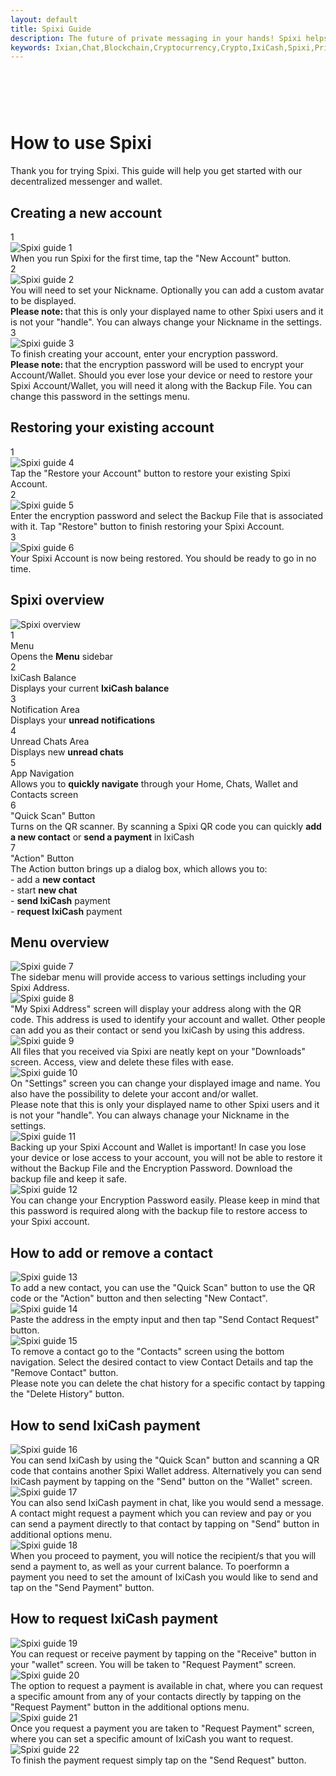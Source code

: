 ```yaml
---
layout: default
title: Spixi Guide
description: The future of private messaging in your hands! Spixi helps you keep your conversations completely private!
keywords: Ixian,Chat,Blockchain,Cryptocurrency,Crypto,IxiCash,Spixi,Private
---
```

<div class="bg-success d-flex align-items-center" style="padding-bottom: 60px;">
</div>
<div class="container">
    <h1 class="text-center downloadsTitle">How to use Spixi</h1>
    <p class="text-center downloadsSubTitle">
        Thank you for trying Spixi. This guide will help you get started with our decentralized messenger and wallet.
    </p>
    <div class="divider"></div>
    <h2 class="guide">Creating a new account</h2>
    <div class="row">
        <div class="col-xl-4 mb-3 guideBox">
            <div class="guidePageIndicator">1</div>
            <img src="assets/img/guide/SpixiCreate.png" alt="Spixi guide 1"/>
            <div class="guideText">When you run Spixi for the first time, tap the "New Account" button.</div>
        </div>
        <div class="col-xl-4 mb-3 guideBoxNoBg">
            <div class="guidePageIndicator">2</div>
            <img src="assets/img/guide/Spixi2.png" alt="Spixi guide 2"/>
            <div class="guideText">You will need to set your Nickname. Optionally you can add a custom avatar to be displayed.</div>
            <div class="guideSubText">
                <strong>Please note: </strong>
                that this is only your displayed name to other Spixi users and it is not your "handle". You can always change your Nickname in the settings.
            </div>
        </div>
        <div class="col-xl-4 mb-3 guideBox">
            <div class="guidePageIndicator">3</div>
            <img src="assets/img/guide/Spixi3.png" alt="Spixi guide 3"/>
            <div class="guideText">To finish creating your account, enter your encryption password.</div>
            <div class="guideSubText">
                <strong>Please note: </strong>
                that the encryption password will be used to encrypt your Account/Wallet.
                Should you ever lose your device or need to restore your Spixi Account/Wallet, you will need it along with the Backup File.
                You can change this password in the settings menu.
            </div>
        </div>
    </div>
    <div class="divider"></div>
    <h2 class="guide">Restoring your existing account</h2>
    <div class="row">
        <div class="col-xl-4 mb-3 guideBoxNoBg">
            <div class="guidePageIndicator">1</div>
            <img src="assets/img/guide/SpixiRestore.png" alt="Spixi guide 4"/>
            <div class="guideText">Tap the "Restore your Account" button to restore your existing Spixi Account.</div>
        </div>
        <div class="col-xl-4 mb-3 guideBox">
            <div class="guidePageIndicator">2</div>
            <img src="assets/img/guide/Spixi4.png" alt="Spixi guide 5"/>
            <div class="guideText">Enter the encryption password and select the Backup File that is associated with it. Tap "Restore" button to finish restoring your Spixi Account.</div>
        </div>
        <div class="col-xl-4 mb-3 guideBoxNoBg">
            <div class="guidePageIndicator">3</div>
            <img src="assets/img/guide/Spixi5.png" alt="Spixi guide 6"/>
            <div class="guideText">Your Spixi Account is now being restored. You should be ready to go in no time.</div>
        </div>
    </div>
    <div class="divider"></div>
    <h2 class="guide">Spixi overview</h2>
    <div class="row guideOverviewBox">
        <div class="col-xs-auto mr-3">
            <img src="assets/img/guide/Overview1.png" alt="Spixi overview"/>
        </div>
        <div class="col">
            <div class="row">
                <div class="col-xl-5 mb-3 guideOverviewTitle">
                    <div class="overviewSectionIndicator">1</div>
                    Menu
                </div>
                <div class="col-xl-7 mb-3 guideOverviewDescription">
                    Opens the <strong>Menu</strong> sidebar
                </div>
            </div>
            <div class="row">
                <div class="col-xl-5 mb-3 guideOverviewTitle">
                    <div class="overviewSectionIndicator">2</div>
                    IxiCash Balance
                </div>
                <div class="col-xl-7 mb-3 guideOverviewDescription">
                    Displays your current <strong>IxiCash balance</strong>
                </div>
            </div>
            <div class="row">
                <div class="col-xl-5 mb-3 guideOverviewTitle">
                    <div class="overviewSectionIndicator">3</div>
                    Notification Area
                </div>
                <div class="col-xl-7 mb-3 guideOverviewDescription">
                    Displays your <strong>unread notifications</strong>
                </div>
            </div>
            <div class="row">
                <div class="col-xl-5 mb-3 guideOverviewTitle">
                    <div class="overviewSectionIndicator">4</div>
                    Unread Chats Area
                </div>
                <div class="col-xl-7 mb-3 guideOverviewDescription">
                    Displays new <strong>unread chats</strong>
                </div>
            </div>
            <div class="row">
                <div class="col-xl-5 mb-3 guideOverviewTitle">
                    <div class="overviewSectionIndicator">5</div>
                    App Navigation
                </div>
                <div class="col-xl-7 mb-3 guideOverviewDescription">
                    Allows you to <strong>quickly navigate</strong> through your Home, Chats, Wallet and Contacts screen
                </div>
            </div>
            <div class="row">
                <div class="col-xl-5 mb-3 guideOverviewTitle">
                    <div class="overviewSectionIndicator">6</div>
                    "Quick Scan" Button
                </div>
                <div class="col-xl-7 mb-3 guideOverviewDescription">
                    Turns on the QR scanner. By scanning a Spixi QR code you can quickly <strong>add a new contact</strong> or <strong>send a payment</strong> in IxiCash
                </div>
            </div>
            <div class="row">
                <div class="col-xl-5 mb-3 guideOverviewTitle">
                    <div class="overviewSectionIndicator">7</div>
                    "Action" Button
                </div>
                <div class="col-xl-7 mb-3 guideOverviewDescription">
                    The Action button brings up a dialog box, which allows you to:<br/>
                    - add a <strong>new contact</strong><br/>
                    - start <strong>new chat</strong><br/>
                    - <strong>send IxiCash</strong> payment<br/>
                    - <strong>request IxiCash</strong> payment<br/>
                </div>
            </div>
        </div>
    </div>
    <div class="divider"></div>
    <h2 class="guide">Menu overview</h2>
    <div class="row">
        <div class="col-xl-4 mb-3 guideBoxNoBg">
            <img src="assets/img/guide/Spixi6.png" alt="Spixi guide 7"/>
            <div class="guideText">The sidebar menu will provide access to various settings including your Spixi Address.</div>
        </div>
        <div class="col-xl-4 mb-3 guideBox">
            <img src="assets/img/guide/Spixi7.png" alt="Spixi guide 8"/>
            <div class="guideText">"My Spixi Address" screen will display your address along with the QR code. This address is used to identify your account and wallet. Other people can add you as their contact or send you IxiCash by using this address.</div>
        </div>
        <div class="col-xl-4 mb-3 guideBoxNoBg">
            <img src="assets/img/guide/Spixi8.png" alt="Spixi guide 9"/>
            <div class="guideText">All files that you received via Spixi are neatly kept on your "Downloads" screen. Access, view and delete these files with ease.</div>
        </div>
        <div class="col-xl-4 mb-3 guideBox">
            <img src="assets/img/guide/Spixi9.png" alt="Spixi guide 10"/>
            <div class="guideText">On "Settings" screen you can change your displayed image and name. You also have the possibility to delete your accont and/or wallet.</div>
            <div class="guideSubText">
                Please note that this is only your displayed name to other Spixi users and it is not your "handle". You can always chanage your Nickname in the settings.
            </div>
        </div>
        <div class="col-xl-4 mb-3 guideBoxNoBg">
            <img src="assets/img/guide/Spixi10.png" alt="Spixi guide 11"/>
            <div class="guideText">Backing up your Spixi Account and Wallet is important!
                In case you lose your device or lose access to your account, you will not be able to restore it without the Backup File and the Encryption Password.
                Download the backup file and keep it safe.
            </div>
        </div>
        <div class="col-xl-4 mb-3 guideBox">
            <img src="assets/img/guide/Spixi11.png" alt="Spixi guide 12"/>
            <div class="guideText">You can change your Encryption Password easily.
                Please keep in mind that this password is required along with the backup file to restore access to your Spixi account.
            </div>
        </div>
    </div>
    <div class="divider"></div>
    <h2 class="guide">How to add or remove a contact</h2>
    <div class="row">
        <div class="col-xl-4 mb-3 guideBox">
            <img src="assets/img/guide/Spixi12.png" alt="Spixi guide 13"/>
            <div class="guideText">To add a new contact, you can use the "Quick Scan" button to use the QR code or the "Action" button and then selecting "New Contact".</div>
        </div>
        <div class="col-xl-4 mb-3 guideBoxNoBg">
            <img src="assets/img/guide/Spixi13.png" alt="Spixi guide 14"/>
            <div class="guideText">Paste the address in the empty input and then tap "Send Contact Request" button.</div>
        </div>
        <div class="col-xl-4 mb-3 guideBox">
            <img src="assets/img/guide/Spixi14.png" alt="Spixi guide 15"/>
            <div class="guideText">To remove a contact go to the "Contacts" screen using the bottom navigation. Select the desired contact to view Contact Details and tap the "Remove Contact" button.</div>
            <div class="guideSubText">
                Please note you can delete the chat history for a specific contact by tapping the "Delete History" button.
            </div>
        </div>
    </div>
    <div class="divider"></div>
    <h2 class="guide">How to send IxiCash payment</h2>
    <div class="row">
        <div class="col-xl-4 mb-3 guideBoxNoBg">
            <img src="assets/img/guide/Spixi15.png" alt="Spixi guide 16"/>
            <div class="guideText">
                You can send IxiCash by using the "Quick Scan" button and scanning a QR code that contains another Spixi Wallet address.
                Alternatively you can send IxiCash payment by tapping on the "Send" button on the "Wallet" screen.
            </div>
        </div>
        <div class="col-xl-4 mb-3 guideBox">
            <img src="assets/img/guide/Spixi16.png" alt="Spixi guide 17"/>
            <div class="guideText">
                You can also send IxiCash payment in chat, like you would send a message.
                A contact might request a payment which you can review and pay or you can send a payment directly to that contact by tapping on "Send" button in additional options menu.
            </div>
        </div>
        <div class="col-xl-4 mb-3 guideBoxNoBg">
            <img src="assets/img/guide/Spixi17.png" alt="Spixi guide 18"/>
            <div class="guideText">
                When you proceed to payment, you will notice the recipient/s that you will send a payment to, as well as your current balance.
                To poerformn a payment you need to set the amount of IxiCash you would like to send and tap on the "Send Payment" button.
            </div>
        </div>
    </div>
    <div class="divider"></div>
    <h2 class="guide">How to request IxiCash payment</h2>
    <div class="row">
        <div class="col-xl-4 mb-3 guideBox">
            <img src="assets/img/guide/Spixi18.png" alt="Spixi guide 19"/>
            <div class="guideText">
                You can request or receive payment by tapping on the "Receive" button in your "wallet" screen. You will be taken to "Request Payment" screen.
            </div>
        </div>
        <div class="col-xl-4 mb-3 guideBoxNoBg">
            <img src="assets/img/guide/Spixi19.png" alt="Spixi guide 20"/>
            <div class="guideText">
                The option to request a payment is available in chat, where you can request a specific amount
                from any of your contacts directly by tapping on the "Request Payment" button in the additional options menu.
            </div>
        </div>
        <div class="col-xl-4 mb-3 guideBox">
            <img src="assets/img/guide/Spixi20.png" alt="Spixi guide 21"/>
            <div class="guideText mb-4">
                Once you request a payment you are taken to "Request Payment" screen, where you can set a specific amount of IxiCash you want to request.
            </div>
            <img src="assets/img/guide/Spixi21.png" alt="Spixi guide 22"/>
            <div class="guideText">
                To finish the payment request simply tap on the "Send Request" button.
            </div>
        </div>
    </div>
</div>
